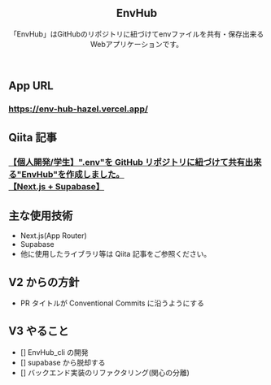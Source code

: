 <h2 align="center">EnvHub</h2>
<p align="center">「EnvHub」はGitHubのリポジトリに紐づけてenvファイルを共有・保存出来るWebアプリケーションです。</p>
<br>

## App URL

### https://env-hub-hazel.vercel.app/

## Qiita 記事

### [【個人開発/学生】".env"を GitHub リポジトリに紐づけて共有出来る"EnvHub"を作成しました。<br>【Next.js + Supabase】](https://qiita.com/warabimochi_26/items/0c86ea1e6dfb84fb1c4a)

## 主な使用技術

- Next.js(App Router)
- Supabase
- 他に使用したライブラリ等は Qiita 記事をご参照ください。

## V2 からの方針

- PR タイトルが Conventional Commits に沿うようにする

## V3 やること

- [] EnvHub_cli の開発
- [] supabase から脱却する
- [] バックエンド実装のリファクタリング(関心の分離)
